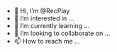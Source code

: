- 👋 Hi, I’m @RecPlay
- 👀 I’m interested in ...
- 🌱 I’m currently learning ...
- 💞️ I’m looking to collaborate on ...
- 📫 How to reach me ...

<!---
RecPlay/RecPlay is a ✨ special ✨ repository because its `README.md` (this file) appears on your GitHub profile.
You can click the Preview link to take a look at your changes.
--->
